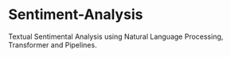 # Sentiment-Analysis
Textual Sentimental Analysis using Natural Language Processing, Transformer and Pipelines.
